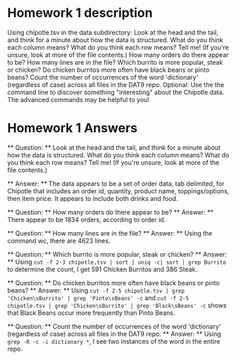 # Homework 1 description

Using chipotle.tsv in the data subdirectory:
Look at the head and the tail, and think for a minute about how the data is structured. What do you think each column means? What do you think each row means? Tell me! (If you're unsure, look at more of the file contents.)
How many orders do there appear to be?
How many lines are in the file?
Which burrito is more popular, steak or chicken?
Do chicken burritos more often have black beans or pinto beans?
Count the number of occurrences of the word 'dictionary' (regardless of case) across all files in the DAT9 repo.
Optional: Use the the command line to discover something "interesting" about the Chipotle data. The advanced commands may be helpful to you!

# Homework 1 Answers
** Question: ** Look at the head and the tail, and think for a minute about how the data is structured. What do you think each column means? What do you think each row means? Tell me! (If you're unsure, look at more of the file contents.)

** Answer: ** The data appears to be a set of order data, tab delimited, for Chipotle that includes an order id, quantity, product name, toppings/options, then item price. It appears to include both drinks and food.

** Question: ** How many orders do there appear to be? 
** Answer: ** There appear to be 1834 orders, according to order id.

** Question: ** How many lines are in the file?
** Answer: ** Using the command wc, there are 4623 lines. 

** Question: ** Which burrito is more popular, steak or chicken?
** Answer: ** Using `cut -f 2-3 chipotle.tsv | sort | uniq -c| sort | grep Burrito` to determine the count, I get 591 Chicken Burritos and 386 Steak.

** Question: ** Do chicken burritos more often have black beans or pinto beans?
** Answer: ** Using `cut -f 2-5 chipotle.tsv | grep 'Chicken\sBurrito' | grep 'Pinto\sBeans' -c` and `cut -f 2-5 chipotle.tsv | grep 'Chicken\sBurrito' | grep 'Black\sBeans' -c` shows that Black Beans occur more frequently than Pinto Beans.

** Question: ** Count the number of occurrences of the word 'dictionary' (regardless of case) across all files in the DAT9 repo.
** Answer: ** Using `grep -R -c -i dictionary *`, I see two instances of the word in the entire repo.





